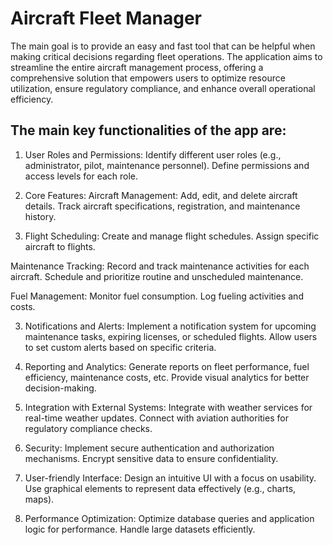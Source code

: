 <h1>Aircraft Fleet Manager</h1>

The main goal is to provide an easy and fast tool that can be helpful when making critical decisions regarding fleet operations. The application aims to streamline the entire aircraft management process, offering a comprehensive solution that empowers users to optimize resource utilization, ensure regulatory compliance, and enhance overall operational efficiency.

<h2><b>The main key functionalities of the app are:</b></h2>

1. User Roles and Permissions:
Identify different user roles (e.g., administrator, pilot, maintenance personnel).
Define permissions and access levels for each role.

2. Core Features:
Aircraft Management:
Add, edit, and delete aircraft details.
Track aircraft specifications, registration, and maintenance history.

3. Flight Scheduling:
Create and manage flight schedules.
Assign specific aircraft to flights.

Maintenance Tracking:
Record and track maintenance activities for each aircraft.
Schedule and prioritize routine and unscheduled maintenance.

Fuel Management:
Monitor fuel consumption.
Log fueling activities and costs.

3. Notifications and Alerts:
Implement a notification system for upcoming maintenance tasks, expiring licenses, or scheduled flights.
Allow users to set custom alerts based on specific criteria.

4. Reporting and Analytics:
Generate reports on fleet performance, fuel efficiency, maintenance costs, etc.
Provide visual analytics for better decision-making.


5. Integration with External Systems:
Integrate with weather services for real-time weather updates.
Connect with aviation authorities for regulatory compliance checks.

6. Security:
Implement secure authentication and authorization mechanisms.
Encrypt sensitive data to ensure confidentiality.

7. User-friendly Interface:
Design an intuitive UI with a focus on usability.
Use graphical elements to represent data effectively (e.g., charts, maps).

10. Performance Optimization:
Optimize database queries and application logic for performance.
Handle large datasets efficiently.
